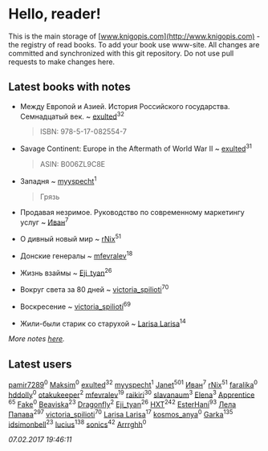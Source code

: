 # Hello, reader!
This is the main storage of [www.knigopis.com](http://www.knigopis.com) - the registry of read books.
To add your book use www-site. All changes are committed and synchronized with this git repository.
Do not use pull requests to make changes here.


## Latest books with notes
* Между Европой и Азией. История Российского государства. Семнадцатый век. ~ [exulted](users/100/100599204551896265722-google)<sup>32</sup>
    > ISBN: 978-5-17-082554-7

* Savage Continent: Europe in the Aftermath of World War II ~ [exulted](users/100/100599204551896265722-google)<sup>31</sup>
    > ASIN: B006ZL9C8E

* Западня ~ [myyspecht](users/321/3211454-vkontakte)<sup>1</sup>
    > Грязь

* Продавая незримое. Руководство по современному маркетингу услуг ~ [Иван](users/111/111223381196748176136-google)<sup>7</sup>

* О дивный новый мир ~ [rNix](users/115/115622071-twitter)<sup>51</sup>

* Донские генералы ~ [mfevralev](users/140/140966150-vkontakte)<sup>18</sup>

* Жизнь взаймы ~ [Eji_tyan](users/235/2352103981-twitter)<sup>26</sup>

* Вокруг света за 80 дней ~ [victoria_spilioti](users/219/219259003-vkontakte)<sup>70</sup>

* Воскресение ~ [victoria_spilioti](users/219/219259003-vkontakte)<sup>69</sup>

* Жили-были старик со старухой ~ [Larisa Larisa](users/160/1606575652891411-facebook)<sup>14</sup>


_More notes [here](latest_books_with_notes.md)._


## Latest users
[pamir7289](users/103/10391886-vkontakte)<sup>0</sup> 
[Maksim](users/145/145607147-vkontakte)<sup>0</sup> 
[exulted](users/100/100599204551896265722-google)<sup>32</sup> 
[myyspecht](users/321/3211454-vkontakte)<sup>1</sup> 
[Janet](users/205/20565064-vkontakte)<sup>501</sup> 
[Иван](users/111/111223381196748176136-google)<sup>7</sup> 
[rNix](users/115/115622071-twitter)<sup>51</sup> 
[faralika](users/440/44047555-vkontakte)<sup>0</sup> 
[hddolly](users/250/250390719-vkontakte)<sup>0</sup> 
[otakukeeper](users/350/35080115-vkontakte)<sup>2</sup> 
[mfevralev](users/140/140966150-vkontakte)<sup>19</sup> 
[raikiri](users/384/384194935-vkontakte)<sup>30</sup> 
[slavanaum](users/562/5622196-vkontakte)<sup>3</sup> 
[Elena](users/459/459594264-yandex)<sup>3</sup> 
[Apprentice ](users/528/52821952-vkontakte)<sup>65</sup> 
[Fake](users/178/178468540-vkontakte)<sup>0</sup> 
[Beaviska](users/102/10202544960024508-facebook)<sup>23</sup> 
[Dragonfly](users/109/109475351013352061791-google)<sup>2</sup> 
[Eji_tyan](users/235/2352103981-twitter)<sup>26</sup> 
[HXT](users/100/100002563462782-facebook)<sup>242</sup> 
[EsterHani](users/305/30558181-vkontakte)<sup>93</sup> 
[Лела Папава](users/761/76187635-vkontakte)<sup>297</sup> 
[victoria_spilioti](users/219/219259003-vkontakte)<sup>70</sup> 
[Larisa Larisa](users/160/1606575652891411-facebook)<sup>17</sup> 
[kosmos_anya](users/216/216683763-vkontakte)<sup>0</sup> 
[Garka](users/115/115753719718250012620-google)<sup>135</sup> 
[idsimonbell](users/380/380554090-vkontakte)<sup>23</sup> 
[lucius](users/838/83820536-yandex)<sup>138</sup> 
[sonics](users/588/5880221-vkontakte)<sup>42</sup> 
[Arrrghh](users/314/314964649-yandex)<sup>0</sup> 


_07.02.2017 19:46:11_
